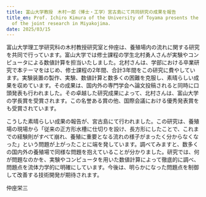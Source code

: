```yaml
---
title: 富山大学教授　木村一郎（博士・工学）宮古島にて共同研究の成果を報告
title_en: Prof. Ichiro Kimura of the University of Toyama presents the results
  of the joint research in Miyakojima.
date: 2025/03/15
---
```

富山大学理工学研究科の木村教授研究室と仲座は、養殖場内の流れに関する研究を共同で行っています。富山大学では修士課程の学生北村勇人さんが実験やコンピュータによる数値計算を担当いたしました。北村さんは、学部における卒業研究で本テーマをはじめ、修士課程の2年間、合計3年間をこの研究に費やしています。実験装置の製作、実験、数値計算と数多くの困難を克服し、素晴らしい成果を収めています。その成果は、国内外の専門学会へ論文投稿されると同時に口頭発表も行われました。その卓越した研究成果によって、北村さんは、富山大学の学長賞を受賞されます。この名誉ある賞の他、国際会議における優秀発表賞をも受賞されています。

こうした素晴らしい成果の報告が、宮古島にて行われました。この研究は、養殖場の現場から「従来の正方形水槽に仕切りを設け、長方形にしたことで、これまでの経験則がすべて崩れ、養殖に重要となる流れの様子がまったく分からなくなった」という問題が上がったことに端を発しています。調べてみますと、数多くの国内外の養殖場で同様な問題を抱えていることが分かりました。研究では、何が問題なのかを、実験やコンピュータを用いた数値計算によって徹底的に調べ、問題点を流体力学的に明確にしています。今後は、明らかになった問題点を制御して改善する技術開発が期待されます。

仲座栄三
